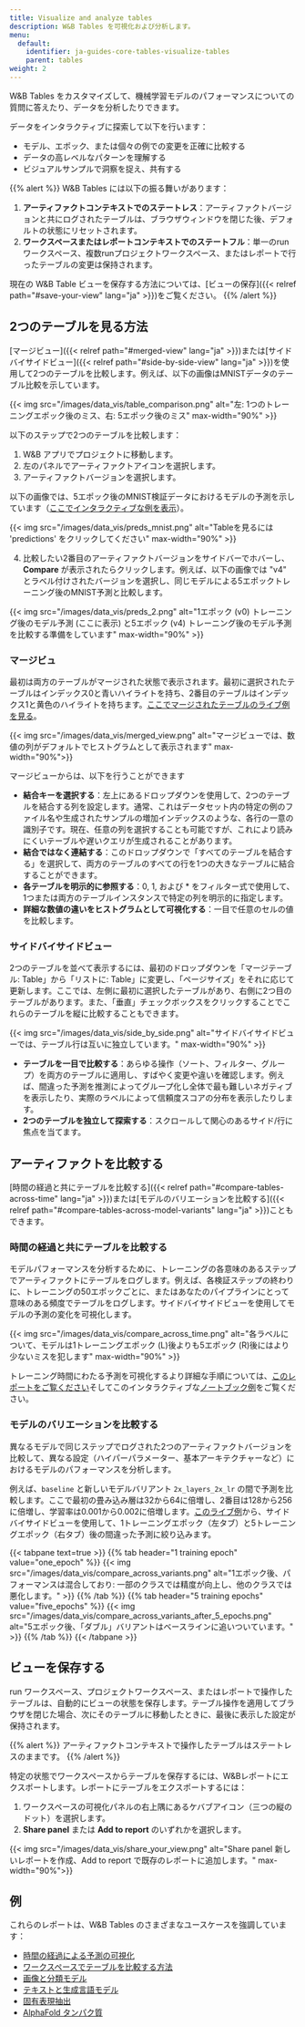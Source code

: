 ```yaml
---
title: Visualize and analyze tables
description: W&B Tables を可視化および分析します。
menu:
  default:
    identifier: ja-guides-core-tables-visualize-tables
    parent: tables
weight: 2
---
```


W&B Tables をカスタマイズして、機械学習モデルのパフォーマンスについての質問に答えたり、データを分析したりできます。

データをインタラクティブに探索して以下を行います：

* モデル、エポック、または個々の例での変更を正確に比較する
* データの高レベルなパターンを理解する
* ビジュアルサンプルで洞察を捉え、共有する

{{% alert %}}
W&B Tables には以下の振る舞いがあります：
1. **アーティファクトコンテキストでのステートレス**：アーティファクトバージョンと共にログされたテーブルは、ブラウザウィンドウを閉じた後、デフォルトの状態にリセットされます。
2. **ワークスペースまたはレポートコンテキストでのステートフル**：単一のrunワークスペース、複数runプロジェクトワークスペース、またはレポートで行ったテーブルの変更は保持されます。

現在の W&B Table ビューを保存する方法については、[ビューの保存]({{< relref path="#save-your-view" lang="ja" >}})をご覧ください。
{{% /alert %}}

## 2つのテーブルを見る方法
[マージビュー]({{< relref path="#merged-view" lang="ja" >}})または[サイドバイサイドビュー]({{< relref path="#side-by-side-view" lang="ja" >}})を使用して2つのテーブルを比較します。例えば、以下の画像はMNISTデータのテーブル比較を示しています。

{{< img src="/images/data_vis/table_comparison.png" alt="左: 1つのトレーニングエポック後のミス、右: 5エポック後のミス" max-width="90%" >}}

以下のステップで2つのテーブルを比較します：

1. W&B アプリでプロジェクトに移動します。
2. 左のパネルでアーティファクトアイコンを選択します。
3. アーティファクトバージョンを選択します。

以下の画像では、5エポック後のMNIST検証データにおけるモデルの予測を示しています（[ここでインタラクティブな例を表示](https://wandb.ai/stacey/mnist-viz/artifacts/predictions/baseline/d888bc05719667811b23/files/predictions.table.json)）。

{{< img src="/images/data_vis/preds_mnist.png" alt="Tableを見るには 'predictions' をクリックしてください" max-width="90%" >}}

4. 比較したい2番目のアーティファクトバージョンをサイドバーでホバーし、**Compare** が表示されたらクリックします。例えば、以下の画像では "v4" とラベル付けされたバージョンを選択し、同じモデルによる5エポックトレーニング後のMNIST予測と比較します。

{{< img src="/images/data_vis/preds_2.png" alt="1エポック (v0) トレーニング後のモデル予測 (ここに表示) と5エポック (v4) トレーニング後のモデル予測を比較する準備をしています" max-width="90%" >}}

### マージビュ

最初は両方のテーブルがマージされた状態で表示されます。最初に選択されたテーブルはインデックス0と青いハイライトを持ち、2番目のテーブルはインデックス1と黄色のハイライトを持ちます。[ここでマージされたテーブルのライブ例を見る](https://wandb.ai/stacey/mnist-viz/artifacts/predictions/baseline/d888bc05719667811b23/files/predictions.table.json#7dd0cd845c0edb469dec)。

{{< img src="/images/data_vis/merged_view.png" alt="マージビューでは、数値の列がデフォルトでヒストグラムとして表示されます" max-width="90%">}}

マージビューからは、以下を行うことができます

* **結合キーを選択する**：左上にあるドロップダウンを使用して、2つのテーブルを結合する列を設定します。通常、これはデータセット内の特定の例のファイル名や生成されたサンプルの増加インデックスのような、各行の一意の識別子です。現在、任意の列を選択することも可能ですが、これにより読みにくいテーブルや遅いクエリが生成されることがあります。
* **結合ではなく連結する**：このドロップダウンで「すべてのテーブルを結合する」を選択して、両方のテーブルのすべての行を1つの大きなテーブルに結合することができます。
* **各テーブルを明示的に参照する**：0, 1, および \* をフィルター式で使用して、1つまたは両方のテーブルインスタンスで特定の列を明示的に指定します。
* **詳細な数値の違いをヒストグラムとして可視化する**：一目で任意のセルの値を比較します。

### サイドバイサイドビュー

2つのテーブルを並べて表示するには、最初のドロップダウンを「マージテーブル: Table」から「リストに: Table」に変更し、「ページサイズ」をそれに応じて更新します。ここでは、左側に最初に選択したテーブルがあり、右側に2つ目のテーブルがあります。また、「垂直」チェックボックスをクリックすることでこれらのテーブルを縦に比較することもできます。

{{< img src="/images/data_vis/side_by_side.png" alt="サイドバイサイドビューでは、テーブル行は互いに独立しています。" max-width="90%" >}}

* **テーブルを一目で比較する**：あらゆる操作（ソート、フィルター、グループ）を両方のテーブルに適用し、すばやく変更や違いを確認します。例えば、間違った予測を推測によってグループ化し全体で最も難しいネガティブを表示したり、実際のラベルによって信頼度スコアの分布を表示したりします。
* **2つのテーブルを独立して探索する**：スクロールして関心のあるサイド/行に焦点を当てます。

## アーティファクトを比較する
[時間の経過と共にテーブルを比較する]({{< relref path="#compare-tables-across-time" lang="ja" >}})または[モデルのバリエーションを比較する]({{< relref path="#compare-tables-across-model-variants" lang="ja" >}})こともできます。

### 時間の経過と共にテーブルを比較する
モデルパフォーマンスを分析するために、トレーニングの各意味のあるステップでアーティファクトにテーブルをログします。例えば、各検証ステップの終わりに、トレーニングの50エポックごとに、またはあなたのパイプラインにとって意味のある頻度でテーブルをログします。サイドバイサイドビューを使用してモデルの予測の変化を可視化します。

{{< img src="/images/data_vis/compare_across_time.png" alt="各ラベルについて、モデルは1トレーニングエポック (L)後よりも5エポック (R)後にはより少ないミスを犯します" max-width="90%" >}}

トレーニング時間にわたる予測を可視化するより詳細な手順については、[このレポートをご覧ください](https://wandb.ai/stacey/mnist-viz/reports/Visualize-Predictions-over-Time--Vmlldzo1OTQxMTk)そしてこのインタラクティブな[ノートブック例](https://colab.research.google.com/github/wandb/examples/blob/master/colabs/datasets-predictions/W%26B_Tables_Quickstart.ipynb?_gl=1*kf20ui*_gcl_au*OTI3ODM1OTcyLjE3MzE0MzU1NjU.*_ga*ODEyMjQ4MjkyLjE3MzE0MzU1NjU.*_ga_JH1SJHJQXJ*MTczMTcwNTMwNS45LjEuMTczMTcwNTM5My4zMy4wLjA.*_ga_GMYDGNGKDT*MTczMTcwNTMwNS44LjEuMTczMTcwNTM5My4wLjAuMA..)をご覧ください。

### モデルのバリエーションを比較する
異なるモデルで同じステップでログされた2つのアーティファクトバージョンを比較して、異なる設定（ハイパーパラメーター、基本アーキテクチャーなど）におけるモデルのパフォーマンスを分析します。

例えば、`baseline` と新しいモデルバリアント `2x_layers_2x_lr` の間で予測を比較します。ここで最初の畳み込み層は32から64に倍増し、2番目は128から256に倍増し、学習率は0.001から0.002に倍増します。[このライブ例](https://wandb.ai/stacey/mnist-viz/artifacts/predictions/baseline/d888bc05719667811b23/files/predictions.table.json#2bb3b1d40aa777496b5d$2x_layers_2x_lr)から、サイドバイサイドビューを使用して、1トレーニングエポック（左タブ）と5トレーニングエポック（右タブ）後の間違った予測に絞り込みます。

{{< tabpane text=true >}}
{{% tab header="1 training epoch" value="one_epoch" %}}
{{< img src="/images/data_vis/compare_across_variants.png" alt="1エポック後、パフォーマンスは混合しており: 一部のクラスでは精度が向上し、他のクラスでは悪化します。" >}}
{{% /tab %}}
{{% tab header="5 training epochs" value="five_epochs" %}}
{{< img src="/images/data_vis/compare_across_variants_after_5_epochs.png" alt="5エポック後、「ダブル」バリアントはベースラインに追いついています。" >}}
{{% /tab %}}
{{< /tabpane >}}

## ビューを保存する

run ワークスペース、プロジェクトワークスペース、またはレポートで操作したテーブルは、自動的にビューの状態を保存します。テーブル操作を適用してブラウザを閉じた場合、次にそのテーブルに移動したときに、最後に表示した設定が保持されます。

{{% alert %}}
アーティファクトコンテキストで操作したテーブルはステートレスのままです。
{{% /alert %}}

特定の状態でワークスペースからテーブルを保存するには、W&Bレポートにエクスポートします。レポートにテーブルをエクスポートするには：
1. ワークスペースの可視化パネルの右上隅にあるケバブアイコン（三つの縦のドット）を選択します。
2. **Share panel** または **Add to report** のいずれかを選択します。

{{< img src="/images/data_vis/share_your_view.png" alt="Share panel 新しいレポートを作成、Add to report で既存のレポートに追加します。" max-width="90%">}}

## 例

これらのレポートは、W&B Tables のさまざまなユースケースを強調しています：

* [時間の経過による予測の可視化](https://wandb.ai/stacey/mnist-viz/reports/Visualize-Predictions-over-Time--Vmlldzo1OTQxMTk)
* [ワークスペースでテーブルを比較する方法](https://wandb.ai/stacey/xtable/reports/How-to-Compare-Tables-in-Workspaces--Vmlldzo4MTc0MTA)
* [画像と分類モデル](https://wandb.ai/stacey/mendeleev/reports/Tables-Tutorial-Visualize-Data-for-Image-Classification--VmlldzozNjE3NjA)
* [テキストと生成言語モデル](https://wandb.ai/stacey/nlg/reports/Tables-Tutorial-Visualize-Text-Data-Predictions---Vmlldzo1NzcwNzY)
* [固有表現抽出](https://wandb.ai/stacey/ner_spacy/reports/Named-Entity-Recognition--Vmlldzo3MDE3NzQ)
* [AlphaFold タンパク質](https://wandb.ai/wandb/examples/reports/AlphaFold-ed-Proteins-in-W-B-Tables--Vmlldzo4ODc0MDc)